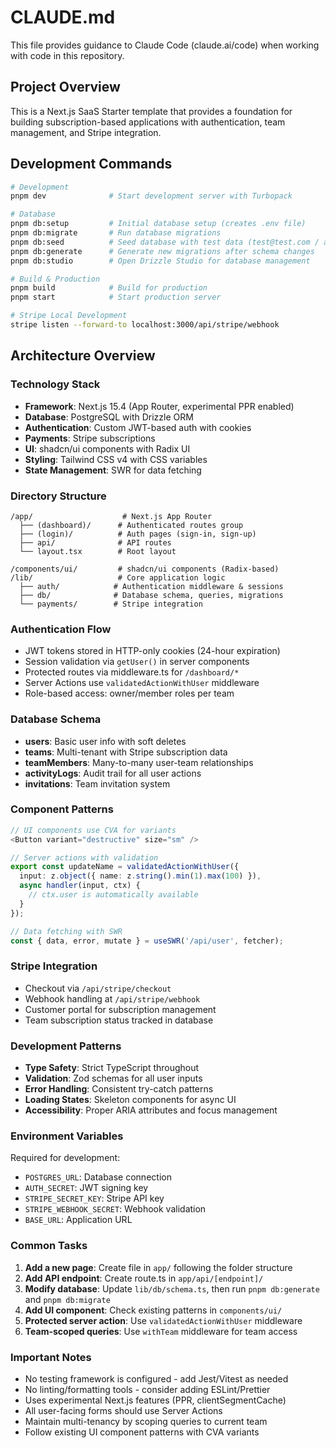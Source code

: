 # CLAUDE.md

This file provides guidance to Claude Code (claude.ai/code) when working with code in this repository.

## Project Overview

This is a Next.js SaaS Starter template that provides a foundation for building subscription-based applications with authentication, team management, and Stripe integration.

## Development Commands

```bash
# Development
pnpm dev              # Start development server with Turbopack

# Database
pnpm db:setup         # Initial database setup (creates .env file)
pnpm db:migrate       # Run database migrations
pnpm db:seed          # Seed database with test data (test@test.com / admin123)
pnpm db:generate      # Generate new migrations after schema changes
pnpm db:studio        # Open Drizzle Studio for database management

# Build & Production
pnpm build            # Build for production
pnpm start            # Start production server

# Stripe Local Development
stripe listen --forward-to localhost:3000/api/stripe/webhook
```

## Architecture Overview

### Technology Stack
- **Framework**: Next.js 15.4 (App Router, experimental PPR enabled)
- **Database**: PostgreSQL with Drizzle ORM
- **Authentication**: Custom JWT-based auth with cookies
- **Payments**: Stripe subscriptions
- **UI**: shadcn/ui components with Radix UI
- **Styling**: Tailwind CSS v4 with CSS variables
- **State Management**: SWR for data fetching

### Directory Structure
```
/app/                    # Next.js App Router
  ├── (dashboard)/      # Authenticated routes group
  ├── (login)/          # Auth pages (sign-in, sign-up)
  ├── api/              # API routes
  └── layout.tsx        # Root layout

/components/ui/         # shadcn/ui components (Radix-based)
/lib/                   # Core application logic
  ├── auth/            # Authentication middleware & sessions
  ├── db/              # Database schema, queries, migrations
  └── payments/        # Stripe integration
```

### Authentication Flow
- JWT tokens stored in HTTP-only cookies (24-hour expiration)
- Session validation via `getUser()` in server components
- Protected routes via middleware.ts for `/dashboard/*`
- Server Actions use `validatedActionWithUser` middleware
- Role-based access: owner/member roles per team

### Database Schema
- **users**: Basic user info with soft deletes
- **teams**: Multi-tenant with Stripe subscription data
- **teamMembers**: Many-to-many user-team relationships
- **activityLogs**: Audit trail for all user actions
- **invitations**: Team invitation system

### Component Patterns
```typescript
// UI components use CVA for variants
<Button variant="destructive" size="sm" />

// Server actions with validation
export const updateName = validatedActionWithUser({
  input: z.object({ name: z.string().min(1).max(100) }),
  async handler(input, ctx) {
    // ctx.user is automatically available
  }
});

// Data fetching with SWR
const { data, error, mutate } = useSWR('/api/user', fetcher);
```

### Stripe Integration
- Checkout via `/api/stripe/checkout`
- Webhook handling at `/api/stripe/webhook`
- Customer portal for subscription management
- Team subscription status tracked in database

### Development Patterns
- **Type Safety**: Strict TypeScript throughout
- **Validation**: Zod schemas for all user inputs
- **Error Handling**: Consistent try-catch patterns
- **Loading States**: Skeleton components for async UI
- **Accessibility**: Proper ARIA attributes and focus management

### Environment Variables
Required for development:
- `POSTGRES_URL`: Database connection
- `AUTH_SECRET`: JWT signing key
- `STRIPE_SECRET_KEY`: Stripe API key
- `STRIPE_WEBHOOK_SECRET`: Webhook validation
- `BASE_URL`: Application URL

### Common Tasks

1. **Add a new page**: Create file in `app/` following the folder structure
2. **Add API endpoint**: Create route.ts in `app/api/[endpoint]/`
3. **Modify database**: Update `lib/db/schema.ts`, then run `pnpm db:generate` and `pnpm db:migrate`
4. **Add UI component**: Check existing patterns in `components/ui/`
5. **Protected server action**: Use `validatedActionWithUser` middleware
6. **Team-scoped queries**: Use `withTeam` middleware for team access

### Important Notes
- No testing framework is configured - add Jest/Vitest as needed
- No linting/formatting tools - consider adding ESLint/Prettier
- Uses experimental Next.js features (PPR, clientSegmentCache)
- All user-facing forms should use Server Actions
- Maintain multi-tenancy by scoping queries to current team
- Follow existing UI component patterns with CVA variants